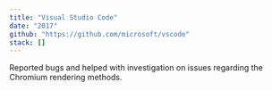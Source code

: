 ```yaml
---
title: "Visual Studio Code"
date: "2017"
github: "https://github.com/microsoft/vscode"
stack: []
---
```


Reported bugs and helped with investigation on issues regarding the Chromium rendering methods.
